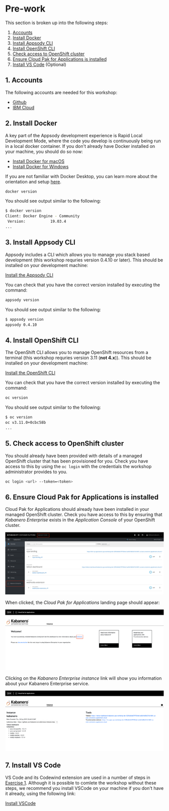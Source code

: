 # Pre-work

This section is broken up into the following steps:

1. [Accounts](#1-accounts)
1. [Install Docker](#2-install-docker)
1. [Install Appsody CLI](#3-install-appsody-cli)
1. [Install OpenShift CLI](#4-install-appsody-cli)
1. [Check access to OpenShift cluster](#5-check-access-to-openshift-cluster)
1. [Ensure Cloud Pak for Applications is installed](#6-ensure-cloud-pak-for-applications-is-installed)
1. [Install VS Code](#7-install-vs-code) (Optional)

## 1. Accounts

The following accounts are needed for this workshop:

* [Github](https://github.com)
* [IBM Cloud](https://cloud.ibm.com)

## 2. Install Docker

A key part of the Appsody development experience is Rapid Local Development Mode, where the code you develop is continuously being run in a local docker container. If you don't already have Docker installed on your machine, you should do so now:

* [Install Docker for macOS](https://docs.docker.com/docker-for-mac/install/)
* [Install Docker for Windows](https://docs.docker.com/docker-for-windows/install/)

If you are not familiar with Docker Desktop, you can learn more about the orientation and setup [here](https://docs.docker.com/get-started/#Install-Docker-Desktop).

```bash
docker version
```

You should see output similar to the following:

```bash
$ docker version
Client: Docker Engine - Community
 Version:           19.03.4
...
```

## 3. Install Appsody CLI

Appsody includes a CLI which allows you to manage you stack based development (this workshop requries version 0.4.10 or later). This should be installed on your development machine:

[Install the Appsody CLI](https://appsody.dev/docs/getting-started/installation)

You can check that you have the correct version installed by executing the command:

```bash
appsody version
```

You should see output similar to the following:

```bash
$ appsody version
appsody 0.4.10
```

## 4. Install OpenShift CLI

The OpenShift CLI allows you to manage OpenShift resources from a terminal (this workshop requries version 3.11 (**not 4.x**)). This should be installed on your development machine:

[Install the OpenShift CLI](https://www.okd.io/download.html)

You can check that you have the correct version installed by executing the command:

```bash
oc version
```

You should see output similar to the following:

```bash
$ oc version
oc v3.11.0+0cbc58b
...
```

## 5. Check access to OpenShift cluster

You should already have been provided with details of a managed OpenShift cluster that has been provisioned for you. Check you have access to this by using the `oc login` with the credentials the workshop administrator provides to you.

```bash
oc login <url> --token=<token>
```

## 6. Ensure Cloud Pak for Applications is installed

Cloud Pak for Applications should already have been installed in your managed OpenShift cluster. Check you have access to this by ensuring that *Kabanero Enterprise* exists in the *Application Console* of your OpenShift cluster.

![Kabanero in your OpenShift cluster](images/oc-console-kabanero.png)

When clicked, the *Cloud Pak for Applications* landing page should appear:

![Cloud Pak for Applications](images/cpa-console.png)

Clicking on the *Kabanero Enterprise instance* link will show you information about your Kabanero Enterprise service.

![Kabanero Enterprise](images/kabanero-console.png)

## 7. Install VS Code

VS Code and its Codewind extension are used in a number of steps in [Exercise 1](../exercise-1/README.md). Although it is possible to comlete the workshop without these steps, we recommend you install VSCode on your machine if you don't have it already, using the following link:

[Install VSCode](https://code.visualstudio.com/download)
